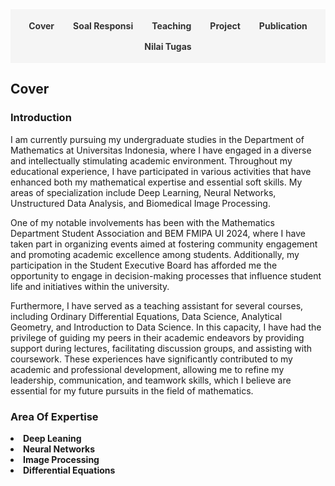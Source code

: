 <style>
.navbar {
  display: flex;
  justify-content: center;
  background-color: #f5f5f5;
  padding: 10px;
  margin-bottom: 20px;
  flex-wrap: wrap;
}
.navbar a {
  margin: 8px 15px;
  text-decoration: none;
  color: #333;
  font-weight: bold;
  cursor: pointer;
}
.navbar a:hover {
  color: #007acc;
}
.section {
  display: none;
}
.section.active {
  display: block;
}
</style>

<div class="navbar">
  <a onclick="showSection('cover')">Cover</a>
  <a onclick="showSection('soal')">Soal Responsi</a>
  <a onclick="showSection('teaching')">Teaching</a>
  <a onclick="showSection('project')">Project</a>
  <a onclick="showSection('publication')">Publication</a>
  <a onclick="showSection('nilai tugas')">Nilai Tugas</a>
</div>

<!-- Cover Section -->
<div id="cover" class="section active">
  <h2>Cover</h2>
  <h3>Introduction</h3>
  <p>
I am currently pursuing my undergraduate studies in the Department of Mathematics at Universitas Indonesia, where I have engaged in a diverse and intellectually stimulating academic environment. Throughout my educational experience, I have participated in various activities that have enhanced both my mathematical expertise and essential soft skills. My areas of specialization include Deep Learning, Neural Networks, Unstructured Data Analysis, and Biomedical Image Processing. </p>
<p>
One of my notable involvements has been with the Mathematics Department Student Association and BEM FMIPA UI 2024, where I have taken part in organizing events aimed at fostering community engagement and promoting academic excellence among students. Additionally, my participation in the Student Executive Board has afforded me the opportunity to engage in decision-making processes that influence student life and initiatives within the university.</p>
<p>
Furthermore, I have served as a teaching assistant for several courses, including Ordinary Differential Equations, Data Science, Analytical Geometry, and Introduction to Data Science. In this capacity, I have had the privilege of guiding my peers in their academic endeavors by providing support during lectures, facilitating discussion groups, and assisting with coursework. These experiences have significantly contributed to my academic and professional development, allowing me to refine my leadership, communication, and teamwork skills, which I believe are essential for my future pursuits in the field of mathematics.
  </p>
  <h3>Area Of Expertise</h3>
  <li><strong>Deep Leaning</strong></li>
  <li><strong>Neural Networks</strong></li>
  <li><strong>Image Processing</strong></li>
  <li><strong>Differential Equations</strong></li>
</div>

<!-- Soal Responsi Section -->
<div id="soal" class="section">
  <h2>Soal Responsi</h2>

  <h3>Pengantar Sains Data</h3>
  <ul>
    <li><a href="https://drive.google.com/drive/folders/13odOWAsMnDVLOL3XU6xD7itkZgR-M3Wy?usp=drive_link">Semester Reguler PTA 2023/24 (Dept Math)</a></li>
    <li><a href="https://drive.google.com/drive/folders/1p-MPrF2blbNgPMM54yzbnUs0o86llMaA?usp=drive_link">Semester Reguler ATA 2023/24 (Dept Bio)</a></li>
    <li><a href="https://drive.google.com/drive/folders/1Q6spz7MC0t2-ZC3cxL8_c630EYq0koKj?usp=drive_link">Semester Pendek PTA 2023/24 (Fakultas MIPA)</a></li>
    <li><a href="https://drive.google.com/drive/folders/1h9oBbN4FFGhRFUuFIuf_e_M7GNaBBuH5?usp=drive_link">Semester Reguler PTA 2024/25 (Dept Math Kelas A)</a></li>
    <li><a href="https://drive.google.com/drive/folders/157hsgHd1Nrds4yEBnkceWyGigolc9Yjh?usp=drive_link">Semester Reguler PTA 2024/25 (Dept Math Kelas D)</a></li>
    <li><a href="https://drive.google.com/drive/folders/17btDDdIrlcXny-B9As8VOADLcbWE4_iq?usp=drive_link">Semester Reguler PTA 2024/25 (Fakultas MIPA Kelas B)</a></li>
    <li><a href="https://drive.google.com/drive/folders/1tPVKmshtq7UoZZ3ItoMfKKua5XaL06xm?usp=drive_link">Semester Reguler PTA 2024/25 (Fakultas MIPA Kelas D)</a></li>
  </ul>

  <h3>Statistika Matematika 1</h3>
  <ul>
    <li>Semester Reguler ATA 2023/24</li>
    <ul>
        <li><a href="https://drive.google.com/drive/folders/1poO6B0jXxzDIP8cQmJrX1uY8RPmwNEVk?usp=drive_link">Paruh 1 (Pra UTS)</a></li>
        <li><a href="https://drive.google.com/drive/folders/1poWZyx6Namax3Dc1eBwfqs3PqaJf4NTi?usp=drive_link">Paruh 2 (Pasca UTS)</a></li>
    </ul>
  </ul>
  
  <h3>Persamaan Diferensial Biasa</h3>
  <ul>
    <li>Semester Reguler PTA 2024/25</li>
    <ul>
        <li><a href="https://drive.google.com/drive/folders/1gNHHzcsr4BCcOaMwxVfEG4E2hrLeFieX?usp=drive_link">Kontrak Responsi</a></li>
        <li><a href="https://drive.google.com/drive/folders/1dfr0CIuhKH_0ekl5S09VtNuV16sdEHbB?usp=drive_link">Pendahuluan</a></li>
        <li><a href="https://drive.google.com/drive/folders/1U-HahPv1lVrBm4x7sHk3V6CrtwxFrjkY?usp=drive_link">Masalah Nilai Awal & Bidang Fase</a></li>
        <li><a href="https://drive.google.com/drive/folders/1musWOnhZgtGhaEbHQ1SQItKz6J6BNCK_?usp=drive_link">Metode Koefisien Tak Tentu</a></li>
        <li><a href="https://drive.google.com/drive/folders/1yLeVvesjMof59OwxwCTTqp8QHOPRxSyt?usp=drive_link">Metode Variasi Parameter</a></li>
        <li><a href="https://drive.google.com/drive/folders/11OtvOKdhwF_fEX6MvPpCFZf1v6-_uW_F?usp=drive_link">Solusi PDB Dengan Pendekatan Deret</a></li>
      <li><a href="https://drive.google.com/drive/folders/189zqO3Lw4fdp3yOX8klB4vZ_gJh35CBB?usp=drive_link">Transformasi Laplace</a></li>
      <li><a href="https://drive.google.com/drive/folders/1Dg73BkBHH08OCjC_aRyPQmqwQMqi7h3P?usp=drive_link">Sistem PDB</a></li>
      <li><a href="https://drive.google.com/drive/folders/172fVBuUodEpALVt6EAYi7D9tAotjPO-C?usp=drive_link">Pendahuluan Sistem Dinamik</a></li>
      <li><a href="https://drive.google.com/drive/folders/1DYrnncy4ks5Grnnzy4ft8BfFJDZS_EPP?usp=drive_link">Solusi Tutorial Bab 1</a></li>
      <li><a href="https://drive.google.com/drive/folders/1kzOW0S3zpG_cldFs3jTIQpj_KMLqfVEn?usp=drive_link">UTS</a></li>
    </ul>
  </ul>

  <h3>Sains Data</h3>
  <ul>
    <li>Semester Reguler ATA 2025/26</li>
    <ul>
        <li><a href="https://drive.google.com/drive/folders/13jEJgI9Af_O31BZoO6L2v43KlP-ajBzK?usp=drive_link">Dasar-Dasar Pemrograman Python</a></li>
        <li><a href="https://drive.google.com/drive/folders/1tf35LIjN_VYW43KTwSevs-ccFMpPBufV?usp=drive_link">Statistika Sains Data</a></li>
        <li><a href="https://drive.google.com/drive/folders/1Krb6u0yjbAnAxc_pJk9OG5jV_6XaifUZ?usp=drive_link">Metodologi Sains Data</a></li>
        <li><a href="https://drive.google.com/drive/folders/1lRVHUftlRbTvizAcYzx6jtC6MbdMKeZt?usp=drive_link">Data Wrangling</a></li>
        <li><a href="https://drive.google.com/drive/folders/1dVxyG_FFRmwpsJFmXtBf1Fo_qf3kux2o?usp=drive_link">Supervised Learning</a></li>
        <li><a href="https://drive.google.com/drive/folders/1FBLasWTdAs6qGJpEjTIIpP97nccZUR1q?usp=drive_link">Advanced Supervised Learning</a></li>
      <li><a href="https://drive.google.com/drive/folders/1ufVxpetosqzSY_ISi405ruYtzLcLN4TC?usp=drive_link">Support Vector Machine</a></li>
      <li><a href="https://drive.google.com/drive/folders/1a3K7U4A8tEkr6lz-w4Vl-27cQ8MlpdvA?usp=drive_link">Advanced Support Vector Machine</a></li>
      <li><a href="https://drive.google.com/drive/folders/1fcavRTO1xNubRCZMU4twfxJxQ55sBROO?usp=drive_link">K-Means Clustering</a></li>
      <li><a href="https://drive.google.com/drive/folders/11XqnlKresKog9vkPPWs-uwQrqFSECKcd?usp=drive_link">Gini Index & Entropy</a></li>
      <li><a href="https://drive.google.com/drive/folders/1c-XG5sIbJy_iMWNAhxPdkon0nYKbvB-N?usp=drive_link">Piiihan Ganda UTS Sebelumnya</a></li>
      <li><a href="https://drive.google.com/drive/folders/15oDqvAjaYUlyEBRGXH-OULgWD51Y6JPA?usp=drive_link">Try Out Sains Data</a></li>
    </ul>
  </ul>

  <h3>Geometri Analitik</h3>
  <ul>
    <li>Semester Reguler PTA 2025/26</li>
    <ul>
        <li><a href="https://drive.google.com/drive/folders/14bJPrNo2yQQRm7Yn3bN3aCPLxUuuue8t?usp=drive_link">PPT Materi</a></li>
        <li><a href="https://drive.google.com/drive/folders/1kHAnwmo16MHyPvTOe5h4hZ5PGCsVAq3M?usp=drive_link">Garis dan Bidang (Abdul Wahhab)</a></li>
        <li><a href="https://drive.google.com/drive/folders/1NNVexrEBgI0sEzNAhhzEvJz2_Q8d9ZKn?usp=drive_link">Lingkaran dan Bola (Abdul Wahhab)</a></li>
        <li><a href="https://drive.google.com/drive/folders/1JmObQRegB3soXLOkDZ5r6pVCQB3zbgBy?usp=drive_link">Konik dan Kuadrik (Abdul Wahhab, Brayen Damara) </a></li>
        <li><a href="https://drive.google.com/drive/folders/1E5QSoBkpgLUwEA1GfrajnudyQZu2b2yR?usp=drive_link">Teori Umum Konik dan Kuadrik (Brayen Damara, Fritz Adelbertus)</a></li>
        <li><a href="https://drive.google.com/drive/folders/1Vo24krcSxUqiALuNIBK9gg3EE22iO9Cd?usp=drive_link">Klasifikasi Konik dan Kuadrik (Renzie Aditya)</a></li>
      <li><a href="https://drive.google.com/drive/folders/1PWHm8SJm8-0yOk0pdue7yjh1ZavQ1BsT?usp=drive_link">Transformasi Geometri & Afin (Renzie Aditya)</a></li>
      <li><a href="https://drive.google.com/drive/folders/1hTeHzZcui2ka_rNJLIykbUd335Rxvpkv?usp=drive_link">UAS (Abdul Wahhab)</a></li>
    </ul>
  </ul>
</div>

<!-- Teaching Section -->
<div id="teaching" class="section">
  <h2>Pengalaman Asisten Dosen <em>/ Lecturer Assistant Experiences</em></h2>
  <table><thead>
  <tr>
    <th colspan="3">Pengalaman Asisten Dosen</th>
  </tr></thead>
<tbody>
  <tr>
    <td>Jenis Semester</td>
    <td>Mata Kuliah</td>
    <td>Dosen Pengampu</td>
  </tr>
  <tr>
    <td>Reguler PTA 2023/24</td>
    <td>Pengantar Sains Data (C)</td>
    <td>Dr. Dra Yekti Widyaningsih, M.Si.</td>
  </tr>
  <tr>
    <td rowspan="3">Reguler ATA 2023/24</td>
    <td>Pengantar Sains Data (B)<br>Departemen Biologi</td>
    <td>- Dr. Dra Yekti Widyaningsih, M.Si.<br>- Kurnia Susvitasari, S.Si., M.Sc., Ph.D.</td>
  </tr>
  <tr>
    <td>Pengantar Sains Data (C)<br>Departemen Biologi</td>
    <td>Kurnia Susvitasari, S.Si., M.Sc., Ph.D.</td>
  </tr>
  <tr>
    <td>Statistika Matematika 1 (B)</td>
    <td>Dra. Ida Fithriani, M.Si.</td>
  </tr>
  <tr>
    <td rowspan="6">Pendek PTA 2023/24</td>
    <td>Pengantar Sains Data FMIPA (A)</td>
    <td>Kurnia Susvitasari, S.Si., M.Sc., Ph.D.</td>
  </tr>
  <tr>
    <td>Pengantar Sains Data FMIPA (B)</td>
    <td>Dr. Dra Yekti Widyaningsih, M.Si.</td>
  </tr>
  <tr>
    <td>Pengantar Sains Data FMIPA (C)</td>
    <td>Gianinna Ardaneswari, S.Si., M.Si.</td>
  </tr>
  <tr>
    <td>Pengantar Sains Data FMIPA (D)</td>
    <td>Devvi Sarwinda, M.Kom.</td>
  </tr>
  <tr>
    <td>Pengantar Sains Data FMIPA (E)</td>
    <td>Sarini Abdullah, S.Si., M.Stats., Ph.D.</td>
  </tr>
  <tr>
    <td>Persamaan Diferensial Biasa</td>
    <td>- Dr. Dipo Aldila, S.Si., M.Si.<br>- Maulana Malik, S.Si., M.Si., Ph.D.</td>
  </tr>
  <tr>
    <td rowspan="5">Reguler PTA 2024/25</td>
    <td>Pengantar Sains Data Matematika (A)</td>
    <td>Gianinna Ardaneswari, S.Si., M.Si.</td>
  </tr>
  <tr>
    <td>Pengantar Sains Data Matematika (D)</td>
    <td>- Sarini Abdullah, S.Si., M.Stats., Ph.D.<br>- Fida Fathiyah Addini, M.Si.</td>
  </tr>
  <tr>
    <td>Pengantar Sains Data MIPA (B)</td>
    <td>Devvi Sarwinda, M.Kom.</td>
  </tr>
  <tr>
    <td>Pengantar Sains Data MIPA (D)</td>
    <td>Kurnia Susvitasari, S.Si., M.Sc., Ph.D.</td>
  </tr>
  <tr>
    <td>Persamaan Diferensial Biasa (A)</td>
    <td>Dr. Dipo Aldila, S.Si., M.Si.</td>
  </tr>
  <tr>
    <td rowspan="4">Reguler ATA 2025/26</td>
    <td>Sains Data (A)</td>
    <td>Dra. Bevina Desjwiandra Handari, M.Si., Ph.D.</td>
  </tr>
  <tr>
    <td>Sains Data (B)</td>
    <td>Devvi Sarwinda, M.Kom.</td>
  </tr>
  <tr>
    <td>Geometri Analitik (A)</td>
    <td>Peter John, M.Si.</td>
  </tr>
  <tr>
    <td>Geometri Analitik (B)</td>
    <td>- Herolistra Baskoroputro, Ph.D.<br>- Muhammad Imran, S.Si., M.Sc.</td>
  </tr>
</tbody></table>
</div>

<!-- Project Section -->
<div id="project" class="section">
  <h2>Project</h2>
  <ul>
    <li><strong>Aditya, R., Hutapea, D., Sukarno, P., & Rabani, H. F. (Ongoing).Text Modelling and Sentiment on Indonesia’s Budget Efficiency in 2025.</strong>
    <ul>
        <li>Description: I am currently conducting a research on text modeling and sentiment analysis utilizing Natural Language Processing (NLP) techniques, specifically IndoBERT and Latent Discriminant Analysis. The objective of this study was to identify the most frequently discussed topics and keywords concerning Indonesia’s budget efficiency for the year 2025.</li>
        <li><a ">View Project</a></li>
      </ul>
    </li>
    <li><strong>Aditya, R., Hutapea, D., Sukarno, P., Al Farizi, B., & Muhammad, E. (2024). Accuracy Analysis Of Neural Network Models For Fraud Prediction In Car Insurance Claims</strong>
    <ul>
        <li>Description: I carried out an in-depth research project focused on analyzing a deep learning model specifically designed for predicting
fraudulent activities in car insurance claims. This involved exploring and evaluating their effectiveness in identifying
patterns of fraud within large datasets of claims. The goal was to enhance the accuracy of fraud detection systems and
contribute to the overall integrity of the insurance industry.</li>
        <li><a ">View Project</a></li>
      </ul>
    </li>
    <li><strong>Aditya, R., Hutapea, D., Muhammad, E., Sukarno, P., Damara, B., Jilan, M., & Wahhab, A. (2024). Model Matematika Untuk Mengestimasi Waktu Maksimal Penerjung Payung Militer Membuka Parasut</strong> 
    <ul>
        <li>Description: Conducted a research on creating a Mathematical Model to Estimate the Maximum Time for a Soldier to Open a
Parachute.</li>
        <li><a ">View Project</a></li>
      </ul>
    </li>
    <li><strong>Aditya, R., Hutapea, D. N., Wahhab, A., Wicaksono, M. J., Muhammad, E., & Sukarno, P. A. (2024).Penjadwalan Ruangan Kuliah di Departemen Matematika dengan Pendekatan Metode Metaheuristik</strong> 
    <ul>
      <li>Description: Conducted a research on scheduling problems at the Departement of Mathematics, FMIPA UI, using Simulated
Annealing as the metaheuristic method..</li>
        <li><a ">View Project</a></li>
      </ul>
    </li>
    <li><strong>Aditya, R., Hutapea, D. N., Sitindaon, F. A., & Sukarno, P. A. (2023).Analisis Jaringan Sosial Facebook Untuk Menentukan Aktor Penting Menggunakan Betweenness Centrality</strong> 
    <ul>
        <li>Description: Co-authored a research paper on analyzing the social network of Facebook users using parallel computing and graph
theory.</li>
        <li><a ">View Project</a></li>
      </ul>
    </li>
  </ul>
</div>

<!-- Publication Section -->
<div id="publication" class="section">
  <h2>Publication</h2>
  <ul>
    <li><strong>Aditya, R., Hutapea, D. N., Sitindaon, F. A., & Rusin, R. (2025).Predator-Prey Model Incorporating Self Limiting and Holling Type II and Its Application Industrial Factory Games</strong>
    <ul>
        <li>Description: (Ongoing) </li>
        <li><a ">View Project</a></li>
      </ul>
    </li>
    <li><strong>Aditya, R., Salamah, S., & Rabani, H. (2024). Forecasting East Jakarta’s Pollution Using SARIMA</strong>
    <ul>
        <li>Description: I collaborated with a team to author a research paper that delves into forecasting air pollution levels in East Jakarta. This study employed the Seasonal Autoregressive Integrated Moving Average (SARIMA) model and was conducted over a five-month period, from August to December 2024. The research aimed to enhance our understanding of air quality trends in the region, providing valuable insights for policymakers and environmental agencies. This research was published on Research Gate</li>
        <li><a ">View Project</a></li>
      </ul>
    </li>
    <li><strong>Aditya, R., Hutapea, D. N., Sitindaon, F. A., Wahhab,A., & Sukarno, P. A. (2024).Penerapan Teori Grup dalam Permainan Rubic’s Cube berukuran 3 × 3 × 3</strong>
    <ul>
        <li>Description: I conducted an in-depth research project focused on solving a 3 × 3 × 3 Rubik’s Cube by applying the principles of group theory from abstract algebra. This study explored the mathematical structures and operations that govern the permutations of the cube’s faces, allowing for a systematic approach to finding solutions and understanding the underlying mechanics of this popular puzzle.</li>
        <li><a ">View Project</a></li>
      </ul>
    </li>
    <li><strong> Aditya, R., Hutapea, D. N., Rabani, H. F., Santoso, A. S., Ilmiyah, F. F., Makarim, D. A., & Hakim, N. S. (2024).Harnessing Technology for Climate Action : LSTM Modeling of Agricultural Emissions for SDGs 13</strong>
    <ul>
        <li>Description: I conducted a detailed research project focused on predicting gas emissions utilizing Long Short-Term Memory (LSTM) neural networks applied to time series data. This approach enables the analysis of temporal dependencies in emission levels, allowing for more accurate forecasting based on historical trends and patterns in the data.</li>
        <li><a ">View Project</a></li>
      </ul>
    </li>
  </ul>
</div>

<div id="nilai tugas" class="section">
<h2>Semester Reguler ATA 2025/26</h2>
  <h3>Sains Data (A) : Kelas Bu Bevina</h3>
<html lang="id">
<head>
    <meta charset="UTF-8">
    <meta name="viewport" content="width=device-width, initial-scale=1.0">
    <title>Data Mahasiswa</title>
    <style>
        table {
            border-collapse: collapse;
            width: 100%;
            font-family: Arial, sans-serif;
        }
        th, td {
            border: 1px solid #000; /* Mengganti warna border menjadi hitam agar tetap terlihat jelas */
            text-align: left;
            padding: 8px;
        }
    </style>
</head>
<body>

<table>
    <thead>
        <tr>
            <th>No</th>
            <th>NPM</th>
            <th>Nama Mahasiswa</th>
            <th>Angkatan</th>
            <th>Program Studi</th>
            <th>UTS</th>
            <th>UAS</th>
            <th>Tugas 1</th>
            <th>Tugas 2</th>
            <th>Tugas 3</th>
            <th>Tugas 4</th>
            <th>Tugas 5</th>
            <th>Tugas 6</th>
            <th>Tugas 7</th>
            <th>Rata-rata Tugas</th>
        </tr>
    </thead>
    <tbody>
        <tr>
            <td>1</td>
            <td>1906352041</td>
            <td>Rafli Ichsan Mahendra</td>
            <td>2019</td>
            <td>Matematika</td>
            <td>Not Published</td>
            <td>Empty</td>
            <td>93</td>
            <td>0</td>
            <td>93</td>
            <td>95</td>
            <td>93</td>
            <td>94</td>
            <td>93</td>
            <td>80.15</td>
        </tr>
        <tr>
            <td>2</td>
            <td>1906352060</td>
            <td>Fakhri Perdana Tito Fareza</td>
            <td>2019</td>
            <td>Matematika</td>
            <td>Not Published</td>
            <td>Empty</td>
            <td>95</td>
            <td>92</td>
            <td>97</td>
            <td>95</td>
            <td>93</td>
            <td>94</td>
            <td>93</td>
            <td>94.15</td>
        </tr>
        <tr>
            <td>3</td>
            <td>1906352073</td>
            <td>Ashley Matthew Yafeth Kainama</td>
            <td>2019</td>
            <td>Matematika</td>
            <td>Not Published</td>
            <td>Empty</td>
            <td>0</td>
            <td>95</td>
            <td>0</td>
            <td>95</td>
            <td>93</td>
            <td>94</td>
            <td>93</td>
            <td>67.14</td>
        </tr>
        <tr>
            <td>4</td>
            <td>2106852850</td>
            <td>Haykal Jawaharial Ahmad</td>
            <td>2021</td>
            <td>Matematika</td>
            <td>Not Published</td>
            <td>Empty</td>
            <td>92</td>
            <td>92</td>
            <td>94</td>
            <td>95</td>
            <td>93</td>
            <td>94</td>
            <td>93</td>
            <td>92.28</td>
        </tr>
        <tr>
            <td>5</td>
            <td>2206039546</td>
            <td>Teuku Kumayl Sojuangon Al Farizi</td>
            <td>2022</td>
            <td>Matematika</td>
            <td>Not Published</td>
            <td>Empty</td>
            <td>94.5</td>
            <td>92</td>
            <td>94</td>
            <td>97</td>
            <td>95</td>
            <td>95</td>
            <td>94</td>
            <td>94.5</td>
        </tr>
        <tr>
            <td>6</td>
            <td>2306153824</td>
            <td>Eka Susanti Oktavia Ramadhani</td>
            <td>2023</td>
            <td>Matematika</td>
            <td>Not Published</td>
            <td>Empty</td>
            <td>85</td>
            <td>92</td>
            <td>0</td>
            <td>97</td>
            <td>95</td>
            <td>95</td>
            <td>94</td>
            <td>79.71</td>
        </tr>
        <tr>
            <td>7</td>
            <td>2306153862</td>
            <td>Jasmine Allycia Iskak</td>
            <td>2023</td>
            <td>Matematika</td>
            <td>Not Published</td>
            <td>Empty</td>
            <td>90</td>
            <td>93</td>
            <td>92</td>
            <td>97</td>
            <td>95</td>
            <td>95</td>
            <td>94</td>
            <td>93.71</td>
        </tr>
        <tr>
            <td>8</td>
            <td>2306153881</td>
            <td>Maria Monica Yuniar Marpaung</td>
            <td>2023</td>
            <td>Matematika</td>
            <td>Not Published</td>
            <td>Empty</td>
            <td>92</td>
            <td>93</td>
            <td>94</td>
            <td>97</td>
            <td>95</td>
            <td>95</td>
            <td>94</td>
            <td>94.28</td>
        </tr>
        <tr>
            <td>9</td>
            <td>2306153925</td>
            <td>Almaas Sulthonu Alandra</td>
            <td>2023</td>
            <td>Matematika</td>
            <td>Not Published</td>
            <td>Empty</td>
            <td>93</td>
            <td>90</td>
            <td>92</td>
            <td>92</td>
            <td>93</td>
            <td>94</td>
            <td>93</td>
            <td>92.43</td>
        </tr>
        <tr>
            <td>10</td>
            <td>2306153931</td>
            <td>Richard Gordon Hamonangan Sinurat</td>
            <td>2023</td>
            <td>Matematika</td>
            <td>Not Published</td>
            <td>Empty</td>
            <td>95</td>
            <td>90</td>
            <td>92</td>
            <td>92</td>
            <td>93</td>
            <td>94</td>
            <td>92</td>
            <td>92.57</td>
        </tr>
        <tr>
            <td>11</td>
            <td>2306153944</td>
            <td>Vanya Alisha Zafira</td>
            <td>2023</td>
            <td>Matematika</td>
            <td>Not Published</td>
            <td>Empty</td>
            <td>95</td>
            <td>96</td>
            <td>95.5</td>
            <td>92</td>
            <td>93</td>
            <td>94</td>
            <td>93</td>
            <td>94.07</td>
        </tr>
        <tr>
            <td>12</td>
            <td>2306153963</td>
            <td>Najwa Fatimatul Zara</td>
            <td>2023</td>
            <td>Matematika</td>
            <td>Not Published</td>
            <td>Empty</td>
            <td>92</td>
            <td>93</td>
            <td>94</td>
            <td>92</td>
            <td>93</td>
            <td>94</td>
            <td>93</td>
            <td>93</td>
        </tr>
        <tr>
            <td>13</td>
            <td>2306201400</td>
            <td>Bosar Martua Sinaga</td>
            <td>2023</td>
            <td>Matematika</td>
            <td>Not Published</td>
            <td>Empty</td>
            <td>87</td>
            <td>92</td>
            <td>9.7</td>
            <td>94</td>
            <td>91</td>
            <td>93</td>
            <td>92</td>
            <td>79.81</td>
        </tr>
        <tr>
            <td>14</td>
            <td>2306209315</td>
            <td>Jery Yosua Manulang</td>
            <td>2023</td>
            <td>Matematika</td>
            <td>Not Published</td>
            <td>Empty</td>
            <td>92</td>
            <td>0</td>
            <td>93</td>
            <td>94</td>
            <td>91</td>
            <td>93</td>
            <td>92</td>
            <td>79.28</td>
        </tr>
        <tr>
            <td>15</td>
            <td>2306210645</td>
            <td>Muhammad Abyan Laksamana</td>
            <td>2023</td>
            <td>Matematika</td>
            <td>Not Published</td>
            <td>Empty</td>
            <td>91</td>
            <td>91</td>
            <td>93</td>
            <td>94</td>
            <td>91</td>
            <td>93</td>
            <td>92</td>
            <td>92.14</td>
        </tr>
        <tr>
            <td>16</td>
            <td>2306213911</td>
            <td>Revina Fitria Lestari</td>
            <td>2023</td>
            <td>Matematika</td>
            <td>Not Published</td>
            <td>Empty</td>
            <td>97</td>
            <td>96</td>
            <td>95.5</td>
            <td>94</td>
            <td>91</td>
            <td>93</td>
            <td>92</td>
            <td>94.07</td>
        </tr>
        <tr>
            <td>17</td>
            <td>2306216623</td>
            <td>Siti Nurul Fajriah</td>
            <td>2023</td>
            <td>Matematika</td>
            <td>Not Published</td>
            <td>Empty</td>
            <td>88</td>
            <td>93</td>
            <td>92</td>
            <td>92</td>
            <td>47.5</td>
            <td>93</td>
            <td>96</td>
            <td>85.92</td>
        </tr>
        <tr>
            <td>18</td>
            <td>2306217260</td>
            <td>Muhammad Syam Firdaus</td>
            <td>2023</td>
            <td>Matematika</td>
            <td>Not Published</td>
            <td>Empty</td>
            <td>83</td>
            <td>0</td>
            <td>93</td>
            <td>92</td>
            <td>47.5</td>
            <td>93</td>
            <td>96</td>
            <td>72.07</td>
        </tr>
        <tr>
            <td>19</td>
            <td>2306220204</td>
            <td>Salsabila Shafa Rentua</td>
            <td>2023</td>
            <td>Matematika</td>
            <td>Not Published</td>
            <td>Empty</td>
            <td>92</td>
            <td>93</td>
            <td>94</td>
            <td>92</td>
            <td>47.5</td>
            <td>93</td>
            <td>96</td>
            <td>86.78</td>
        </tr>
        <tr>
            <td>20</td>
            <td>2306221812</td>
            <td>Rizka Zulaika</td>
            <td>2023</td>
            <td>Matematika</td>
            <td>Not Published</td>
            <td>Empty</td>
            <td>0</td>
            <td>93</td>
            <td>94</td>
            <td>92</td>
            <td>47.5</td>
            <td>93</td>
            <td>96</td>
            <td>73.64</td>
        </tr>
        <tr>
            <td>21</td>
            <td>2306225792</td>
            <td>Dimas Prasetya Utama</td>
            <td>2023</td>
            <td>Matematika</td>
            <td>Not Published</td>
            <td>Empty</td>
            <td>85</td>
            <td>0</td>
            <td>93</td>
            <td>95</td>
            <td>92</td>
            <td>94</td>
            <td>93</td>
            <td>78.85</td>
        </tr>
        <tr>
            <td>22</td>
            <td>2306230211</td>
            <td>Athallah Akmal</td>
            <td>2023</td>
            <td>Matematika</td>
            <td>Not Published</td>
            <td>Empty</td>
            <td>83</td>
            <td>91</td>
            <td>93</td>
            <td>95</td>
            <td>92</td>
            <td>94</td>
            <td>93</td>
            <td>91.57</td>
        </tr>
        <tr>
            <td>23</td>
            <td>2306231353</td>
            <td>Muhammad Daffa</td>
            <td>2023</td>
            <td>Matematika</td>
            <td>Not Published</td>
            <td>Empty</td>
            <td>86</td>
            <td>91</td>
            <td>93</td>
            <td>95</td>
            <td>92</td>
            <td>94</td>
            <td>93</td>
            <td>92</td>
        </tr>
        <tr>
            <td>24</td>
            <td>2306238435</td>
            <td>Omar Alexander Putra</td>
            <td>2023</td>
            <td>Matematika</td>
            <td>Not Published</td>
            <td>Empty</td>
            <td>80</td>
            <td>92</td>
            <td>94</td>
            <td>95</td>
            <td>92</td>
            <td>94</td>
            <td>93</td>
            <td>91.41</td>
        </tr>
        <tr>
            <td>25</td>
            <td>2306238473</td>
            <td>Nayla Qadrina Sundoro</td>
            <td>2023</td>
            <td>Matematika</td>
            <td>Not Published</td>
            <td>Empty</td>
            <td>83</td>
            <td>96</td>
            <td>95.5</td>
            <td>93</td>
            <td>92.5</td>
            <td>94</td>
            <td>93</td>
            <td>92.43</td>
        </tr>
        <tr>
            <td>26</td>
            <td>2306244066</td>
            <td>Adinda Cahyani</td>
            <td>2023</td>
            <td>Matematika</td>
            <td>Not Published</td>
            <td>Empty</td>
            <td>95</td>
            <td>96</td>
            <td>95.5</td>
            <td>93</td>
            <td>92.5</td>
            <td>94</td>
            <td>93</td>
            <td>94.14</td>
        </tr>
        <tr>
            <td>27</td>
            <td>2306244154</td>
            <td>Rizal Hafiz Panjaitan</td>
            <td>2023</td>
            <td>Matematika</td>
            <td>Not Published</td>
            <td>Empty</td>
            <td>84</td>
            <td>92</td>
            <td>97</td>
            <td>93</td>
            <td>92.5</td>
            <td>94</td>
            <td>93</td>
            <td>92.21</td>
        </tr>
        <tr>
            <td>28</td>
            <td>2306244192</td>
            <td>Muhammad Fawwaz Shabri</td>
            <td>2023</td>
            <td>Matematika</td>
            <td>Not Published</td>
            <td>Empty</td>
            <td>85</td>
            <td>92</td>
            <td>97</td>
            <td>93</td>
            <td>92.5</td>
            <td>94</td>
            <td>93</td>
            <td>92.35</td>
        </tr>
        <tr>
            <td>29</td>
            <td>2306260574</td>
            <td>Muhammad Fadhilah Zahran</td>
            <td>2023</td>
            <td>Matematika</td>
            <td>Not Published</td>
            <td>Empty</td>
            <td>85</td>
            <td>90</td>
            <td>92</td>
            <td>93</td>
            <td>92.5</td>
            <td>94</td>
            <td>93</td>
            <td>91.35</td>
        </tr>
        <tr>
            <td>30</td>
            <td>2306261135</td>
            <td>Najma Aisyah Safira Wiryanto</td>
            <td>2023</td>
            <td>Matematika</td>
            <td>Not Published</td>
            <td>Empty</td>
            <td>85</td>
            <td>93</td>
            <td>92</td>
            <td>94</td>
            <td>96</td>
            <td>89</td>
            <td>94</td>
            <td>91.85</td>
        </tr>
        <tr>
            <td>31</td>
            <td>2306261160</td>
            <td>Mukhlisi Nalahuddin</td>
            <td>2023</td>
            <td>Matematika</td>
            <td>Not Published</td>
            <td>Empty</td>
            <td>82</td>
            <td>92</td>
            <td>94</td>
            <td>94</td>
            <td>96</td>
            <td>89</td>
            <td>94</td>
            <td>91.57</td>
        </tr>
        <tr>
            <td>32</td>
            <td>2306261186</td>
            <td>Muhammad Reza Surya Darma</td>
            <td>2023</td>
            <td>Matematika</td>
            <td>Not Published</td>
            <td>Empty</td>
            <td>83</td>
            <td>93</td>
            <td>92</td>
            <td>94</td>
            <td>96</td>
            <td>89</td>
            <td>94</td>
            <td>91.57</td>
        </tr>
        <tr>
            <td>33</td>
            <td>2306261236</td>
            <td>Barra Ilham Mafaza</td>
            <td>2023</td>
            <td>Matematika</td>
            <td>Not Published</td>
            <td>Empty</td>
            <td>80</td>
            <td>91</td>
            <td>93</td>
            <td>94</td>
            <td>96</td>
            <td>89</td>
            <td>94</td>
            <td>91</td>
        </tr>
        <tr>
            <td>34</td>
            <td>2306261311</td>
            <td>Muhammad Nurul Kresnawidjati</td>
            <td>2023</td>
            <td>Matematika</td>
            <td>Not Published</td>
            <td>Empty</td>
            <td>81</td>
            <td>90</td>
            <td>92</td>
            <td>94</td>
            <td>96</td>
            <td>89</td>
            <td>94</td>
            <td>90.85</td>
        </tr>
    </tbody>
</table>
* Not Published = Nilai sudah ada namun belum bisa dipublish
</body>
</html>

  <h3>Sains Data (B) : Kelas Bu Devvi</h3>
    <html lang="en">
<head>
    <meta charset="UTF-8">
    <meta name="viewport" content="width=device-width, initial-scale=1.0">
    <title>Data Mahasiswa</title>
    <style>
        table {
            border-collapse: collapse;
            width: 100%;
        }
        th, td {
            border: 1px solid black;
            padding: 8px;
            text-align: left;
        }
        th {
            background-color: #f2f2f2;
        }
    </style>
</head>
<body>
    <table>
        <thead>
            <tr>
                <th>No</th>
                <th>NPM</th>
                <th>Name</th>
                <th>Angkatan</th>
                <th>Program Studi</th>
                <th>UTS</th>
                <th>UAS</th>
                <th>Tugas 1</th>
                <th>Tugas 2</th>
                <th>Tugas 3</th>
                <th>Tugas 4</th>
                <th>Rata-Rata Tugas</th>
            </tr>
        </thead>
        <tbody>
            <tr>
                <td>1</td>
                <td>2106705625</td>
                <td>Naufal Rizky Ramadhan</td>
                <td>2021</td>
                <td>Matematika</td>
                <td>Not Published</td>
                <td>Empty</td>
                <td>0</td>
                <td>95</td>
                <td>92</td>
                <td>96</td>
                <td>70.75</td>
            </tr>
            <tr>
                <td>2</td>
                <td>2106722682</td>
                <td>Michael Cristo Sirait</td>
                <td>2021</td>
                <td>Matematika</td>
                <td>Not Published</td>
                <td>Empty</td>
                <td>90</td>
                <td>93</td>
                <td>95</td>
                <td>94</td>
                <td>93</td>
            </tr>
            <tr>
                <td>3</td>
                <td>2206029935</td>
                <td>Muhammad Fakhri Ruslan</td>
                <td>2022</td>
                <td>Matematika</td>
                <td>Not Published</td>
                <td>Empty</td>
                <td>97</td>
                <td>94</td>
                <td>97</td>
                <td>95</td>
                <td>95.75</td>
            </tr>
            <tr>
                <td>4</td>
                <td>2206052780</td>
                <td>Bryan Jonathan</td>
                <td>2022</td>
                <td>Matematika</td>
                <td>Not Published</td>
                <td>Empty</td>
                <td>94</td>
                <td>94</td>
                <td>97</td>
                <td>95</td>
                <td>95</td>
            </tr>
            <tr>
                <td>5</td>
                <td>2206828046</td>
                <td>Matthew Abigail Pasaribu</td>
                <td>2022</td>
                <td>Matematika</td>
                <td>Not Published</td>
                <td>Empty</td>
                <td>94</td>
                <td>93</td>
                <td>95</td>
                <td>94</td>
                <td>94</td>
            </tr>
            <tr>
                <td>6</td>
                <td>2306153805</td>
                <td>Khadijah Nurul Izzah</td>
                <td>2023</td>
                <td>Matematika</td>
                <td>Not Published</td>
                <td>Empty</td>
                <td>90</td>
                <td>96</td>
                <td>93</td>
                <td>95</td>
                <td>93.5</td>
            </tr>
            <tr>
                <td>7</td>
                <td>2306153843</td>
                <td>Muhammad Faris Naufaldi</td>
                <td>2023</td>
                <td>Matematika</td>
                <td>Not Published</td>
                <td>Empty</td>
                <td>86</td>
                <td>94</td>
                <td>92</td>
                <td>96</td>
                <td>92</td>
            </tr>
            <tr>
                <td>8</td>
                <td>2306153856</td>
                <td>Muhammad Luhur Alfajri</td>
                <td>2023</td>
                <td>Matematika</td>
                <td>Not Published</td>
                <td>Empty</td>
                <td>93</td>
                <td>93</td>
                <td>98</td>
                <td>92</td>
                <td>94</td>
            </tr>
            <tr>
                <td>9</td>
                <td>2306153912</td>
                <td>Ilona Kalista Siti Dewinta</td>
                <td>2023</td>
                <td>Matematika</td>
                <td>Not Published</td>
                <td>Empty</td>
                <td>95</td>
                <td>98</td>
                <td>98</td>
                <td>95</td>
                <td>96.5</td>
            </tr>
            <tr>
                <td>10</td>
                <td>2306153976</td>
                <td>Michelle Angeline Satyo</td>
                <td>2023</td>
                <td>Matematika</td>
                <td>Not Published</td>
                <td>Empty</td>
                <td>94</td>
                <td>91</td>
                <td>93</td>
                <td>95</td>
                <td>93.25</td>
            </tr>
            <tr>
                <td>11</td>
                <td>2306153995</td>
                <td>Revo Dainer Chiantal</td>
                <td>2023</td>
                <td>Matematika</td>
                <td>Not Published</td>
                <td>Empty</td>
                <td>85</td>
                <td>93</td>
                <td>95</td>
                <td>93</td>
                <td>91.5</td>
            </tr>
            <tr>
                <td>12</td>
                <td>2306202624</td>
                <td>Natalius Desta Riyanto</td>
                <td>2023</td>
                <td>Matematika</td>
                <td>Not Published</td>
                <td>Empty</td>
                <td>92</td>
                <td>94</td>
                <td>97</td>
                <td>95</td>
                <td>94.5</td>
            </tr>
            <tr>
                <td>13</td>
                <td>2306203620</td>
                <td>Muhamad Erik Setiawan</td>
                <td>2023</td>
                <td>Matematika</td>
                <td>Not Published</td>
                <td>Empty</td>
                <td>97</td>
                <td>98</td>
                <td>98</td>
                <td>97</td>
                <td>97.5</td>
            </tr>
            <tr>
                <td>14</td>
                <td>2306204516</td>
                <td>Ryan Faiz</td>
                <td>2023</td>
                <td>Matematika</td>
                <td>Not Published</td>
                <td>Empty</td>
                <td>0</td>
                <td>93</td>
                <td>94</td>
                <td>97</td>
                <td>71</td>
            </tr>
            <tr>
                <td>15</td>
                <td>2306207530</td>
                <td>Kamila Edwine Martani</td>
                <td>2023</td>
                <td>Matematika</td>
                <td>Not Published</td>
                <td>Empty</td>
                <td>98</td>
                <td>93</td>
                <td>97</td>
                <td>94</td>
                <td>95.5</td>
            </tr>
            <tr>
                <td>16</td>
                <td>2306207676</td>
                <td>Argama Vanesa Nauli Sijabat</td>
                <td>2023</td>
                <td>Matematika</td>
                <td>Not Published</td>
                <td>Empty</td>
                <td>90</td>
                <td>95</td>
                <td>98</td>
                <td>97</td>
                <td>95</td>
            </tr>
            <tr>
                <td>17</td>
                <td>2306215564</td>
                <td>Subhan Irsyaduddien Alhaq</td>
                <td>2023</td>
                <td>Matematika</td>
                <td>Not Published</td>
                <td>Empty</td>
                <td>76</td>
                <td>96</td>
                <td>93</td>
                <td>95</td>
                <td>90</td>
            </tr>
            <tr>
                <td>18</td>
                <td>2306216762</td>
                <td>Alvin Leonardo</td>
                <td>2023</td>
                <td>Matematika</td>
                <td>Not Published</td>
                <td>Empty</td>
                <td>85</td>
                <td>93</td>
                <td>95</td>
                <td>93</td>
                <td>91.5</td>
            </tr>
            <tr>
                <td>19</td>
                <td>2306225943</td>
                <td>Irfan Hanif Yamashita</td>
                <td>2023</td>
                <td>Matematika</td>
                <td>Not Published</td>
                <td>Empty</td>
                <td>87</td>
                <td>94</td>
                <td>92</td>
                <td>96</td>
                <td>92.25</td>
            </tr>
            <tr>
                <td>20</td>
                <td>2306231832</td>
                <td>Florentina Sephina Situmeang</td>
                <td>2023</td>
                <td>Matematika</td>
                <td>Not Published</td>
                <td>Empty</td>
                <td>93</td>
                <td>96</td>
                <td>95</td>
                <td>95</td>
                <td>94.75</td>
            </tr>
            <tr>
                <td>21</td>
                <td>2306238454</td>
                <td>Irfi Aulia</td>
                <td>2023</td>
                <td>Matematika</td>
                <td>Not Published</td>
                <td>Empty</td>
                <td>96</td>
                <td>95</td>
                <td>95</td>
                <td>97</td>
                <td>95.75</td>
            </tr>
            <tr>
                <td>22</td>
                <td>2306238460</td>
                <td>Bannu Yusaffa N'attaillah</td>
                <td>2023</td>
                <td>Matematika</td>
                <td>Not Published</td>
                <td>Empty</td>
                <td>88</td>
                <td>90</td>
                <td>94</td>
                <td>97</td>
                <td>92.25</td>
            </tr>
            <tr>
                <td>23</td>
                <td>2306244021</td>
                <td>Millah Nafisah</td>
                <td>2023</td>
                <td>Matematika</td>
                <td>Not Published</td>
                <td>Empty</td>
                <td>90</td>
                <td>95</td>
                <td>95</td>
                <td>97</td>
                <td>94.25</td>
            </tr>
            <tr>
                <td>24</td>
                <td>2306244040</td>
                <td>Dyah Reningtyas Wulandari</td>
                <td>2023</td>
                <td>Matematika</td>
                <td>Not Published</td>
                <td>Empty</td>
                <td>85</td>
                <td>93</td>
                <td>96</td>
                <td>94</td>
                <td>92</td>
            </tr>
            <tr>
                <td>25</td>
                <td>2306244103</td>
                <td>Lidya Auliyana</td>
                <td>2023</td>
                <td>Matematika</td>
                <td>Not Published</td>
                <td>Empty</td>
                <td>95</td>
                <td>98</td>
                <td>98</td>
                <td>92</td>
                <td>95.75</td>
            </tr>
            <tr>
                <td>26</td>
                <td>2306244116</td>
                <td>Alissa Shafwah Khairunnisa</td>
                <td>2023</td>
                <td>Matematika</td>
                <td>Not Published</td>
                <td>Empty</td>
                <td>96.5</td>
                <td>93</td>
                <td>95</td>
                <td>95</td>
                <td>94.875</td>
            </tr>
            <tr>
                <td>27</td>
                <td>2306244141</td>
                <td>Muhammad Fawwaz Syakir</td>
                <td>2023</td>
                <td>Matematika</td>
                <td>Not Published</td>
                <td>Empty</td>
                <td>92</td>
                <td>90</td>
                <td>94</td>
                <td>97</td>
                <td>93.25</td>
            </tr>
            <tr>
                <td>28</td>
                <td>2306244160</td>
                <td>Alika Nindita Azma</td>
                <td>2023</td>
                <td>Matematika</td>
                <td>Not Published</td>
                <td>Empty</td>
                <td>89</td>
                <td>95</td>
                <td>96</td>
                <td>94</td>
                <td>93.5</td>
            </tr>
            <tr>
                <td>29</td>
                <td>2306244173</td>
                <td>Kayla Musyaffa</td>
                <td>2023</td>
                <td>Matematika</td>
                <td>Not Published</td>
                <td>Empty</td>
                <td>97.5</td>
                <td>96</td>
                <td>95.5</td>
                <td>95</td>
                <td>96</td>
            </tr>
            <tr>
                <td>30</td>
                <td>2306244186</td>
                <td>Raditya Fauzan</td>
                <td>2023</td>
                <td>Matematika</td>
                <td>Not Published</td>
                <td>Empty</td>
                <td>94</td>
                <td>94</td>
                <td>98</td>
                <td>97</td>
                <td>95.75</td>
            </tr>
            <tr>
                <td>31</td>
                <td>2306260611</td>
                <td>Khaira Diena Azzahra</td>
                <td>2023</td>
                <td>Matematika</td>
                <td>Not Published</td>
                <td>Empty</td>
                <td>90</td>
                <td>95</td>
                <td>96</td>
                <td>94</td>
                <td>93.75</td>
            </tr>
            <tr>
                <td>32</td>
                <td>2306261192</td>
                <td>Benediktus Ariel Ali</td>
                <td>2023</td>
                <td>Matematika</td>
                <td>Not Published</td>
                <td>Empty</td>
                <td>0</td>
                <td>0</td>
                <td>95</td>
                <td>93</td>
                <td>47</td>
            </tr>
            <tr>
                <td>33</td>
                <td>2306261210</td>
                <td>A Nurhalizah Multazam Haidir</td>
                <td>2023</td>
                <td>Matematika</td>
                <td>Not Published</td>
                <td>Empty</td>
                <td>98</td>
                <td>96</td>
                <td>97</td>
                <td>94</td>
                <td>96.25</td>
            </tr>
            <tr>
                <td>34</td>
                <td>2306261255</td>
                <td>Eifa Nusuki Amada</td>
                <td>2023</td>
                <td>Matematika</td>
                <td>Not Published</td>
                <td>Empty</td>
                <td>93</td>
                <td>96</td>
                <td>95</td>
                <td>95</td>
                <td>94.75</td>
            </tr>
            <tr>
                <td>35</td>
                <td>2306261280</td>
                <td>Harnindyta Khairunnisa</td>
                <td>2023</td>
                <td>Matematika</td>
                <td>Not Published</td>
                <td>Empty</td>
                <td>95</td>
                <td>96</td>
                <td>95.5</td>
                <td>95</td>
                <td>95.375</td>
            </tr>
        </tbody>
    </table>
  * Not Published = Nilai sudah ada namun belum bisa dipublish
</body>
</html>
<h2>Semester Reguler PTA 2025/26</h2>
</div>

<script>
function showSection(sectionId) {
  document.querySelectorAll('.section').forEach(sec => {
    sec.classList.remove('active');
  });
  document.getElementById(sectionId).classList.add('active');
}
</script>
